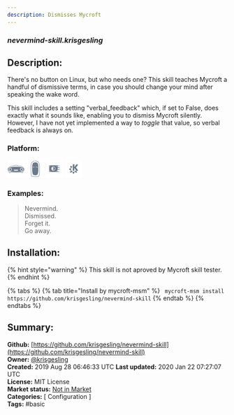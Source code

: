 ```yaml
---
description: Dismisses Mycroft
---
```


### _nevermind-skill.krisgesling_  
## Description:  
There's no button on Linux, but who needs one? This skill teaches Mycroft a handful of dismissive terms, in case you should change your mind after speaking the wake word.

This skill includes a setting "verbal_feedback" which, if set to False, does exactly what it sounds like, enabling you to dismiss Mycroft silently. However, I have not yet implemented a way to *toggle* that value, so verbal feedback is always on.  
  
  
### Platform:  
 ![Mark I](../.gitbook/assets/mark-1-icon.png)  ![Mark II](../.gitbook/assets/mark-2-icon.png)  ![Picroft](../.gitbook/assets/picroft-icon.png)  ![plasmoid](../.gitbook/assets/kde.png)   
### Examples:  
> Nevermind.  
> Dismissed.  
> Forget it.  
> Go away.  
  
## Installation:  
{% hint style="warning" %}
This skill is not aproved by Mycroft skill tester.
{% endhint %}
    
{% tabs %}
{% tab title="Install by mycroft-msm" %}
``` mycroft-msm install https://github.com/krisgesling/nevermind-skill```
{% endtab %}
  {% endtabs %}
    
## Summary:  
**Github:** [https://github.com/krisgesling/nevermind-skill](https://github.com/krisgesling/nevermind-skill)  
**Owner:** [@krisgesling](https://github.com/krisgesling)  
**Created:** 2019 Aug 28 06:46:33 UTC  **Last updated:** 2020 Jan 22 07:27:07 UTC  
**License:** MIT License  
**Market status:** [Not in Market](https://market.mycroft.ai/skill/)  
**Categories:** [ Configuration ]   
**Tags:** \#basic   
